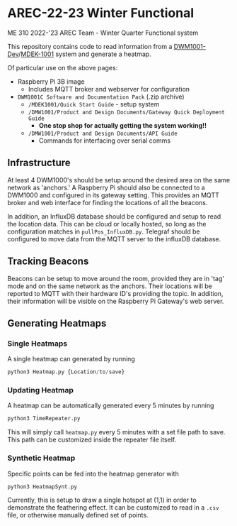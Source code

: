 # AREC-22-23 Winter Functional

ME 310 2022-'23 AREC Team - Winter Quarter Functional system

This repository contains code to read information from a [DWM1001-Dev](https://www.qorvo.com/products/p/DWM1001-DEV)/[MDEK-1001](https://www.qorvo.com/products/p/MDEK1001)  system and generate a heatmap.

Of particular use on the above pages:

* Raspberry Pi 3B image
  * Includes MQTT broker and webserver for configuration
* `DWM1001C Software and Documentation Pack` (.zip archive)
  * `/MDEK1001/Quick Start Guide` - setup system
  * `/DMW1001/Product and Design Documents/Gateway Quick Deployment Guide`
    * **One stop shop for actually getting the system working!!**
  * `/DMW1001/Product and Design Documents/API Guide`
    * Commands for interfacing over serial comms

## Infrastructure

At least 4 DWM1000's should be setup around the desired area on the same network as 'anchors.'  A Raspberry Pi should also be connected to a DWM1000 and configured in its gateway setting.  This provides an MQTT broker and web interface for finding the locations of all the beacons.

In addition, an InfluxDB database should be configured and setup to read the location data.  This can be cloud or locally hosted, so long as the configuration matches in `pullPos_InfluxDB.py`.  Telegraf should be configured to move data from the MQTT server to the influxDB database.

## Tracking Beacons

Beacons can be setup to move around the room, provided they are in 'tag' mode and on the same network as the anchors.  Their locations will be reported to MQTT with their hardware ID's providing the topic.  In addition, their information will be visible on the Raspberry Pi Gateway's web server.

## Generating Heatmaps

### Single Heatmaps

A single heatmap can generated by running

```python
python3 Heatmap.py {Location/to/save}
```

### Updating Heatmap

A heatmap can be automatically generated every 5 minutes by running

```python
python3 TimeRepeater.py
```

This will simply call `heatmap.py` every 5 minutes with a set file path to save.  This path can be customized inside the repeater file itself.

### Synthetic Heatmap

Specific points can be fed into the heatmap generator with 

```python
python3 HeatmapSynt.py 
```

Currently, this is setup to draw a single hotspot at (1,1) in order to demonstrate the feathering effect.  It can be customized to read in a `.csv` file, or otherwise manually defined set of points.